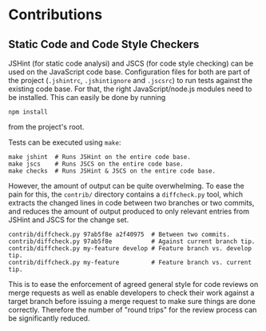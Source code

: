 Contributions
=============

Static Code and Code Style Checkers
-----------------------------------

JSHint (for static code analysi) and JSCS (for code style checking)
can be used on the JavaScript code base. Configuration files for both
are part of the project (`.jshintrc`, `.jshintignore` and `.jscsrc`)
to run tests against the existing code base. For that, the right
JavaScript/node.js modules need to be installed. This can easily be
done by running

    npm install

from the project's root.

Tests can be executed using `make`:

    make jshint  # Runs JSHint on the entire code base.
    make jscs    # Runs JSCS on the entire code base.
    make checks  # Runs JSHint & JSCS on the entire code base.

However, the amount of output can be quite overwhelming. To ease the
pain for this, the `contrib/` directory contains a `diffcheck.py`
tool, which extracts the changed lines in code between two branches or
two commits, and reduces the amount of output produced to only
relevant entries from JSHint and JSCS for the change set.

    contrib/diffcheck.py 97ab5f8e a2f40975  # Between two commits.
    contrib/diffcheck.py 97ab5f8e           # Against current branch tip.
    contrib/diffcheck.py my-feature develop # Feature branch vs. develop tip.
    contrib/diffcheck.py my-feature         # Feature branch vs. current tip.

This is to ease the enforcement of agreed general style for code
reviews on merge requests as well as enable developers to check their
work against a target branch before issuing a merge request to make
sure things are done correctly. Therefore the number of "round trips"
for the review process can be significantly reduced.
